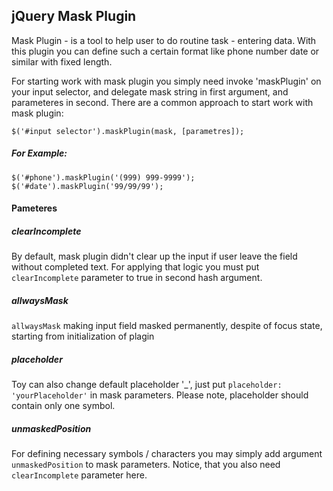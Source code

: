 <h2> jQuery Mask Plugin </h2>

<p>Mask Plugin - is a tool to help user to do routine task - entering data. With this plugin you can define such a certain format 
like phone number date or similar with fixed length.</p>

<p>For starting work with mask plugin you simply need invoke 'maskPlugin' on your input selector, and delegate mask string in
first argument, and parameteres in second. There are a common approach to start work with mask plugin:
<pre><code>$('#input selector').maskPlugin(mask, [parametres]);</code></pre>
</p>
<h5>For Example:</h5> 
<pre><code>$('#phone').maskPlugin('(999) 999-9999');
$('#date').maskPlugin('99/99/99');
</code></pre>
<h4> Pameteres</h4>

<h5>clearIncomplete</h5>
<p>By default, mask plugin didn't clear up the input if user leave the field without completed text. For applying that logic you 
must put <code>clearIncomplete</code> parameter to true in second hash argument.
</p>

<h5>allwaysMask</h5>
<p><code>allwaysMask</code> making input field masked permanently, despite of focus state, starting from initialization of plagin</p>

<h5>placeholder</h5>
<p>Toy can also change default placeholder '_', just put <code>placeholder: 'yourPlaceholder'</code> in mask parameters. Please note, placeholder should contain only one symbol.</p>

<h5>unmaskedPosition</h5>
<p>For defining necessary symbols / characters you may simply add  argument <code>unmaskedPosition</code> to mask parameters. Notice, that you also need <code>clearIncomplete</code> parameter here.</p>